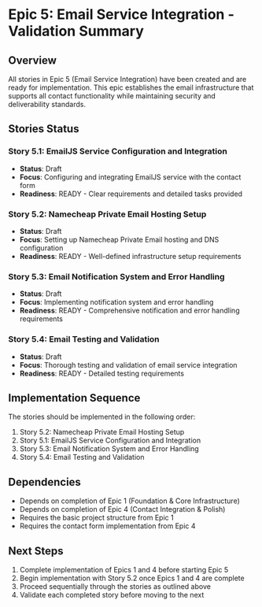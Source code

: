 # Epic 5: Email Service Integration - Validation Summary

## Overview
All stories in Epic 5 (Email Service Integration) have been created and are ready for implementation. This epic establishes the email infrastructure that supports all contact functionality while maintaining security and deliverability standards.

## Stories Status

### Story 5.1: EmailJS Service Configuration and Integration
- **Status**: Draft
- **Focus**: Configuring and integrating EmailJS service with the contact form
- **Readiness**: READY - Clear requirements and detailed tasks provided

### Story 5.2: Namecheap Private Email Hosting Setup
- **Status**: Draft
- **Focus**: Setting up Namecheap Private Email hosting and DNS configuration
- **Readiness**: READY - Well-defined infrastructure setup requirements

### Story 5.3: Email Notification System and Error Handling
- **Status**: Draft
- **Focus**: Implementing notification system and error handling
- **Readiness**: READY - Comprehensive notification and error handling requirements

### Story 5.4: Email Testing and Validation
- **Status**: Draft
- **Focus**: Thorough testing and validation of email service integration
- **Readiness**: READY - Detailed testing requirements

## Implementation Sequence
The stories should be implemented in the following order:
1. Story 5.2: Namecheap Private Email Hosting Setup
2. Story 5.1: EmailJS Service Configuration and Integration
3. Story 5.3: Email Notification System and Error Handling
4. Story 5.4: Email Testing and Validation

## Dependencies
- Depends on completion of Epic 1 (Foundation & Core Infrastructure)
- Depends on completion of Epic 4 (Contact Integration & Polish)
- Requires the basic project structure from Epic 1
- Requires the contact form implementation from Epic 4

## Next Steps
1. Complete implementation of Epics 1 and 4 before starting Epic 5
2. Begin implementation with Story 5.2 once Epics 1 and 4 are complete
3. Proceed sequentially through the stories as outlined above
4. Validate each completed story before moving to the next